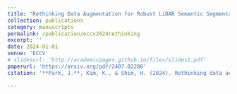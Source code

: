 ```yaml
---
title: "Rethinking Data Augmentation for Robust LiDAR Semantic Segmentation in Adverse Weather"
collection: publications
category: manuscripts
permalink: /publication/eccv2024rethinking
excerpt: ''
date: 2024-01-01
venue: 'ECCV'
# slidesurl: 'http://academicpages.github.io/files/slides1.pdf'
paperurl: 'https://arxiv.org/pdf/2407.02286'
citation: '**Park, J.**, Kim, K., & Shim, H. (2024). Rethinking data augmentation for robust lidar semantic segmentation in adverse weather. ECCV.'

---
```


<!-- The contents above will be part of a list of publications, if the user clicks the link for the publication than the contents of section will be rendered as a full page, allowing you to provide more information about the paper for the reader. When publications are displayed as a single page, the contents of the above "citation" field will automatically be included below this section in a smaller font. -->